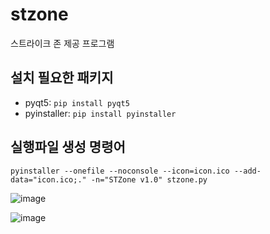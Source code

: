 # stzone
스트라이크 존 제공 프로그램

## 설치 필요한 패키지
- pyqt5: `pip install pyqt5`
- pyinstaller: `pip install pyinstaller`

## 실행파일 생성 명령어
```
pyinstaller --onefile --noconsole --icon=icon.ico --add-data="icon.ico;." -n="STZone v1.0" stzone.py
```

![image](https://user-images.githubusercontent.com/58966525/120960374-a6a84700-c796-11eb-89ce-b2c3b437b0b4.png)

![image](https://user-images.githubusercontent.com/58966525/120960428-c63f6f80-c796-11eb-9eef-9fbbcec82f76.png)
